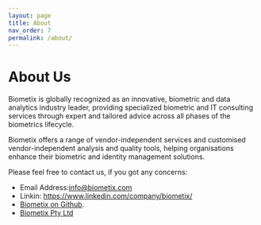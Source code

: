 ```yaml
---
layout: page
title: About
nav_order: 7
permalink: /about/
---
```


# About Us

Biometix is globally recognized as an innovative, biometric and data analytics industry leader, providing specialized biometric and IT consulting services through expert and tailored advice across all phases of the biometrics lifecycle.

Biometix offers a range of vendor-independent services and customised vendor-independent analysis and quality tools, helping organisations enhance their biometric and identity management solutions.


Please feel free to contact us, if you got any concerns:
- Email Address:<info@biometix.com>
- Linkin: <https://www.linkedin.com/company/biometix/>
- [Biometix on Github](https://github.com/Biometix).
- [Biometix Pty Ltd](https://biometix.com/)